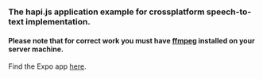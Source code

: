 ### The hapi.js application example for crossplatform speech-to-text implementation.

#### Please note that for correct work you must have [ffmpeg](https://ffmpeg.org/download.html) installed on your server machine.

Find the Expo app [here](https://github.com/PhilippSh/expo-stt-app).
